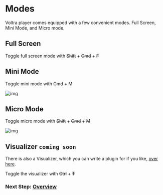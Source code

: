 # Modes

Voltra player comes equipped with a few convenient modes. Full Screen, Mini Mode, and Micro mode.

## Full Screen

Toggle full screen mode with ~~Shift~~ + ~~Cmd~~ + ~~F~~

## Mini Mode

Toggle mini mode with ~~Cmd~~ + ~~M~~

![img](/screenshots/101_mini.png)

## Micro Mode

Toggle micro mode with ~~Shift~~ + ~~Cmd~~ + ~~M~~

![img](/screenshots/102_micro.png)

## Visualizer ``coming soon``

There is also a Visualizer, which you can write a plugin for if you like, [over here](https://voltra.co/docs/developers/).

Toggle the visualizer with ~~Ctrl~~ + ~~T~~

### Next Step: **[Overview](https://voltra.co/docs/overview/)**
